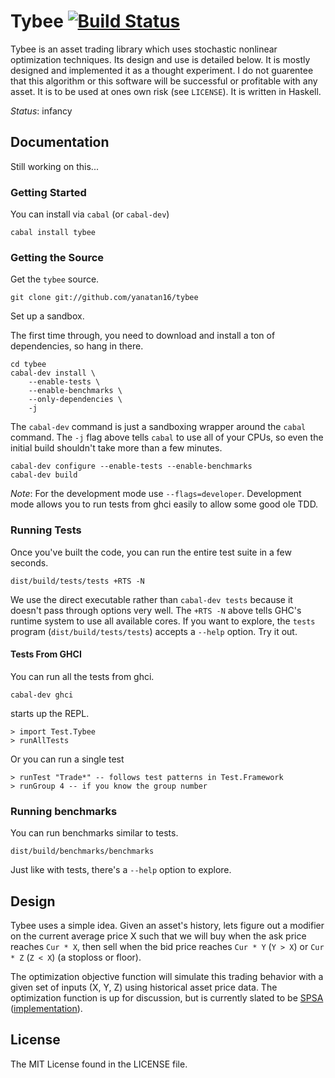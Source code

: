 # Tybee [![Build Status][1]][2]

Tybee is an asset trading library which uses stochastic nonlinear optimization techniques. Its design and use is detailed below. It is mostly designed and implemented it as a thought experiment. I do not guarentee that this algorithm or this software will be successful or profitable with any asset. It is to be used at ones own risk (see `LICENSE`). It is written in Haskell.

_Status_: infancy

## Documentation

Still working on this...

### Getting Started

You can install via `cabal` (or `cabal-dev`)

```
cabal install tybee
```

### Getting the Source

Get the `tybee` source.

    git clone git://github.com/yanatan16/tybee

Set up a sandbox.

The first time through, you need to download and install a ton of
dependencies, so hang in there.

    cd tybee
    cabal-dev install \
        --enable-tests \
        --enable-benchmarks \
        --only-dependencies \
        -j

The `cabal-dev` command is just a sandboxing wrapper around the
`cabal` command.  The `-j` flag above tells `cabal` to use all of your
CPUs, so even the initial build shouldn't take more than a few
minutes.

```
cabal-dev configure --enable-tests --enable-benchmarks
cabal-dev build
```

_Note_: For the development mode use `--flags=developer`. Development mode allows you to run tests from ghci easily to allow some good ole TDD.

### Running Tests

Once you've built the code, you can run the entire test suite in a few
seconds.

```
dist/build/tests/tests +RTS -N
```

We use the direct executable rather than `cabal-dev tests` because it doesn't pass through options very well. The `+RTS -N` above tells GHC's runtime system to use all available cores. If you want to explore, the `tests` program (`dist/build/tests/tests`) accepts a `--help` option. Try it out.


#### Tests From GHCI

You can run all the tests from ghci.

```
cabal-dev ghci
```

starts up the REPL.

```
> import Test.Tybee
> runAllTests
```

Or you can run a single test

```
> runTest "Trade*" -- follows test patterns in Test.Framework
> runGroup 4 -- if you know the group number
```

### Running benchmarks

You can run benchmarks similar to tests.

```
dist/build/benchmarks/benchmarks
```

Just like with tests, there's a `--help` option to explore.

## Design

Tybee uses a simple idea. Given an asset's history, lets figure out a modifier on the current average price X such that we will buy when the ask price reaches `Cur * X`, then sell when the bid price reaches `Cur * Y` (`Y > X`) or `Cur * Z` (`Z < X`) (a stoploss or floor).

The optimization objective function will simulate this trading behavior with a given set of inputs (X, Y, Z) using historical asset price data. The optimization function is up for discussion, but is currently slated to be [SPSA](http://jhuapl.com/SPSA) ([implementation](https://github.com/yanatan16/haskell-spsa)).

## License

The MIT License found in the LICENSE file.

[1]: https://travis-ci.org/yanatan16/tybee.png?branch=master
[2]: http://travis-ci.org/yanatan16/tybee